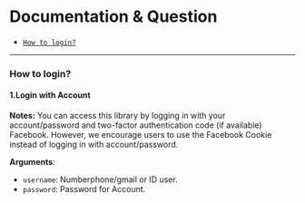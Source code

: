 # Documentation & Question

* [`How to login?`](#loginFB)
  
---------------------------------------

<a name="loginFB"></a>
### How to login?

#### 1.Login with Account

**Notes:** You can access this library by logging in with your account/password and two-factor authentication code (if available) Facebook. However, we encourage users to use the Facebook Cookie instead of logging in with account/password.

**__Arguments__**:

* `username`: Numberphone/gmail or ID user.
* `password`: Password for Account.
